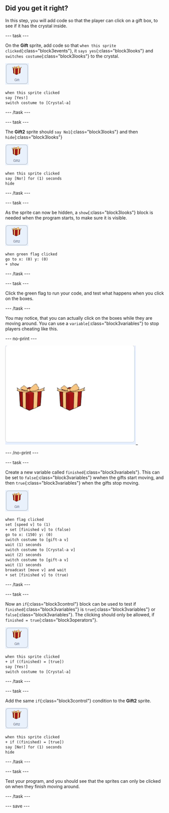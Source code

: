 ## Did you get it right?

In this step, you will add code so that the player can click on a gift box, to see if it has the crystal inside.

--- task ---

On the **Gift** sprite, add code so that `when this sprite clicked`{:class="block3events"}, it `says yes`{:class="block3looks"} and `switches costume`{:class="block3looks"} to the crystal.

![image of gift sprite](images/gift-sprite.png)

```blocks
when this sprite clicked
say [Yes!]
switch costume to [Crystal-a]
```

--- /task ---

--- task ---

The **Gift2** sprite should `say No1`{:class="block3looks"} and then `hide`{:class="block3looks"}

![image of gift2 sprite](images/gift2-sprite.png)

```blocks
when this sprite clicked
say [No!] for (1) seconds
hide
```

--- /task ---

--- task ---

As the sprite can now be hidden, a `show`{:class="block3looks"} block is needed when the program starts, to make sure it is visible.

![image of gift2 sprite](images/gift2-sprite.png)

```blocks3
when green flag clicked
go to x: (0) y: (0)
+ show
```

--- /task ---



--- task ---

Click the green flag to run your code, and test what happens when you click on the boxes.

--- /task ---

You may notice, that you can actually click on the boxes while they are moving around. You can use a `variable`{:class="block3variables"} to stop players cheating like this.

--- no-print ---

![animated gif showing the gifts being clicked on before they have finsihed moving](images/cheat.gif)_

--- /no-print ---

--- task ---

Create a new variable called `finished`{:class="block3variabels"}. This can be set to `false`{:class="block3variables"} wwhen the gifts start moving, and then `true`{:class="block3variables"} when the gifts stop moving.

![image of the gift sprite](images/gift-sprite.png)

```blocks3
when flag clicked
set [speed v] to (1)
+ set [finished v] to (false)
go to x: (150) y: (0)
switch costume to [gift-a v]
wait (1) seconds
switch costume to [Crystal-a v]
wait (2) seconds
switch costume to [gift-a v]
wait (1) seconds
broadcast [move v] and wait
+ set [finished v] to (true)
``` 

--- /task ---

--- task ---

Now an `if`{:class="block3control"} block can be used to test if `finished`{:class="block3variables"} is `true`{:class="block3variables"} or `false`{:class="block3variables"}. The clicking should only be allowed, if `finished = true`{:class="block3operators"}.

![image of gift sprite](images/gift-sprite.png)

```blocks
when this sprite clicked
+ if ((finished) = [true])
say [Yes!]
switch costume to [Crystal-a]
```

--- /task ---

--- task ---

Add the same `if`{:class="block3control"} condition to the **Gift2** sprite.

![image of gift2 sprite](images/gift2-sprite.png)

```blocks
when this sprite clicked
+ if ((finished) = [true])
say [No!] for (1) seconds
hide
```

--- /task ---

--- task ---

Test your program, and you should see that the sprites can only be clicked on when they finish moving around.

--- /task ---

--- save ---
	




